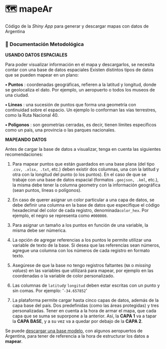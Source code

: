 # :world_map: mapeAr

Código de la *Shiny App* para generar y descargar mapas con datos de Argentina

### :book: Documentación Metodológica

**USANDO DATOS ESPACIALES**

Para poder visualizar información en el mapa y descargarlos, se necesita contar con una base de datos espaciales Existen distintos tipos de datos que se pueden mapear en un plano:

**• Puntos** : coordenadas geográficas, refieren a la latitud y longitud, donde se geolocaliza el dato. Por ejemplo, un aeropuerto o todos los museos de una ciudad.

**• Líneas** : una sucesión de puntos que forma una geometría con continuidad sobre el espacio. Un ejemplo lo conforman las vías terrestres, como la Ruta Nacional 40.

**• Polígonos** : son geometrías cerradas, es decir, tienen límites específicos como un país, una provincia o las parques nacionales.

**MAPEANDO DATOS**

Antes de cargar la base de datos a visualizar, tenga en cuenta las siguientes recomendaciones:

1.  Para mapear puntos que están guardados en una base plana (del tipo .`csv, .xlsx, .txt`, etc.) deben existir dos columnas, una con la latitud y otra con la longitud del punto (o los puntos). En el caso de que se trabaje con una base de datos espacial (formatos `.geojson, .kml`, etc.), la misma debe tener la columna geometry con la información geográfica (sean puntos, líneas o polígonos).

2.  En caso de querer asignar un color particular a una capa de datos, se debe definir una columna en la base de datos que especifique el código hexadecimal del color de cada registro, denominada`color_hex`. Por ejemplo, el negro se representa como `#000000`.

3.  Para asignar un tamaño a los puntos en función de una variable, la misma debe ser númerica.

4.  La opción de agregar referencias a los puntos le permite utilizar una variable de texto de la base. Si desea que las referencias sean números, agregue una columna con los números de cada registro en formato texto.

5.  Asegúrese de que la base no tengo registros faltantes (`NA` o *missing values*) en las variables que utilizará para mapear, por ejemplo en las coordenadas o la variable de color personalizado.

6.  Las columnas de `latitud`y `longitud` deben estar escritas con un punto y sin comas. Por ejemplo: '`-34.657852`'

7.  La plataforma permite cargar hasta cinco capas de datos, además de la capa base del país. Dos predefinidas (como las áreas protegidas) y tres personalizadas. Tener en cuenta a la hora de armar el mapa, que cada capa que se suma se suporpone a la anterior. Así, la **CAPA 1** va a tapar la **CAPA BASE**, y a su vez va a quedar por debajo de la **CAPA 2**.

Se puede [descargar una base modelo](https://tableros.yvera.tur.ar/mapeAr/session/db51efd8081e9bf6a9a2ee1b7b84503b/download/downloadData?w=), con algunos aeropuertos de Argentina, para tener de referencia a la hora de estructurar los datos a **mapear**.
